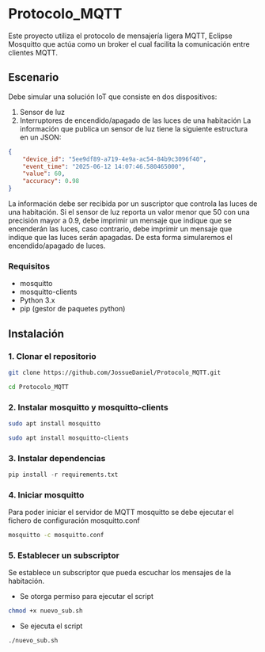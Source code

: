 # Protocolo_MQTT

Este proyecto utiliza el protocolo de mensajería ligera MQTT, Eclipse Mosquitto que actúa como un broker el cual facilita la comunicación entre clientes MQTT.

## Escenario
Debe simular una solución IoT que consiste en dos dispositivos:
1. Sensor de luz
2. Interruptores de encendido/apagado de las luces de una habitación
La información que publica un sensor de luz tiene la siguiente estructura en un JSON:

```json
{
    "device_id": "5ee9df89-a719-4e9a-ac54-84b9c3096f40",
    "event_time": "2025-06-12 14:07:46.580465000",
    "value": 60,
    "accuracy": 0.98
}
```

La información debe ser recibida por un suscriptor que controla las luces de una habitación. Si el sensor de luz reporta un valor menor que 50 con una precisión mayor a 0.9, debe imprimir un mensaje que indique que se encenderán las luces, caso contrario, debe imprimir un mensaje que indique que las luces serán apagadas. De esta forma simularemos el encendido/apagado de luces.

### Requisitos
- mosquitto
- mosquitto-clients
- Python 3.x
- pip (gestor de paquetes python)

## Instalación

### 1. Clonar el repositorio
```bash
git clone https://github.com/JossueDaniel/Protocolo_MQTT.git
```

```bash
cd Protocolo_MQTT
```

### 2. Instalar mosquitto y mosquitto-clients
```bash
sudo apt install mosquitto
```
```bash
sudo apt install mosquitto-clients
```

### 3. Instalar dependencias
```python
pip install -r requirements.txt
```

### 4. Iniciar mosquitto
Para poder iniciar el servidor de MQTT mosquitto se debe ejecutar el fichero de configuración mosquitto.conf
```bash
mosquitto -c mosquitto.conf
```

### 5. Establecer un subscriptor
Se establece un subscriptor que pueda escuchar los mensajes de la habitación.

- Se otorga permiso para ejecutar el script
```bash
chmod +x nuevo_sub.sh
```
- Se ejecuta el script
```bash
./nuevo_sub.sh
```
